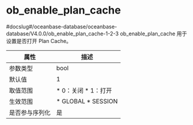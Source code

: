 ob_enable_plan_cache 
=========================================
#docslug#/oceanbase-database/oceanbase-database/V4.0.0/ob_enable_plan_cache-1-2-3
ob_enable_plan_cache 用于设置是否打开 Plan Cache。


| **属性**  |                                                   **描述**                                                   |
|---------|------------------------------------------------------------------------------------------------------------|
| 参数类型    | bool                                                                                                       |
| 默认值     | 1                                                                                                          |
| 取值范围    | * 0：关闭   * 1：打开         |
| 生效范围    | * GLOBAL   * SESSION    |
| 是否参与序列化 | 是                                                                                                          |



